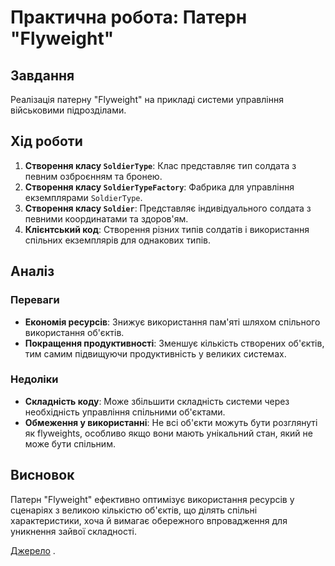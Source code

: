 # Практична робота: Патерн "Flyweight"

## Завдання

Реалізація патерну "Flyweight" на прикладі системи управління військовими підрозділами.

## Хід роботи

1. **Створення класу `SoldierType`**: Клас представляє тип солдата з певним озброєнням та бронею.
2. **Створення класу `SoldierTypeFactory`**: Фабрика для управління екземплярами `SoldierType`.
3. **Створення класу `Soldier`**: Представляє індивідуального солдата з певними координатами та здоров'ям.
4. **Клієнтський код**: Створення різних типів солдатів і використання спільних екземплярів для однакових типів.

## Аналіз

### Переваги

- **Економія ресурсів**: Знижує використання пам'яті шляхом спільного використання об'єктів.
- **Покращення продуктивності**: Зменшує кількість створених об'єктів, тим самим підвищуючи продуктивність у великих системах.

### Недоліки

- **Складність коду**: Може збільшити складність системи через необхідність управління спільними об'єктами.
- **Обмеження у використанні**: Не всі об'єкти можуть бути розглянуті як flyweights, особливо якщо вони мають унікальний стан, який не може бути спільним.

## Висновок

Патерн "Flyweight" ефективно оптимізує використання ресурсів у сценаріях з великою кількістю об'єктів, що ділять спільні характеристики, хоча й вимагає обережного впровадження для уникнення зайвої складності.

[Джерело](https://refactoring.guru/design-patterns/flyweight)
.
